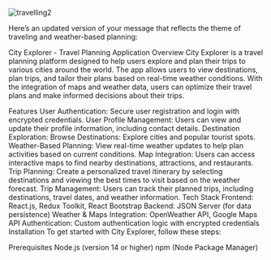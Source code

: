 ![travelling2](https://github.com/user-attachments/assets/e696512a-4409-4d58-8f23-a330a7585b78)

Here’s an updated version of your message that reflects the theme of traveling and weather-based planning:

City Explorer - Travel Planning Application
Overview
City Explorer is a travel planning platform designed to help users explore and plan their trips to various cities around the world. The app allows users to view destinations, plan trips, and tailor their plans based on real-time weather conditions. With the integration of maps and weather data, users can optimize their travel plans and make informed decisions about their trips.

Features
User Authentication: Secure user registration and login with encrypted credentials.
User Profile Management: Users can view and update their profile information, including contact details.
Destination Exploration:
Browse Destinations: Explore cities and popular tourist spots.
Weather-Based Planning: View real-time weather updates to help plan activities based on current conditions.
Map Integration: Users can access interactive maps to find nearby destinations, attractions, and restaurants.
Trip Planning: Create a personalized travel itinerary by selecting destinations and viewing the best times to visit based on the weather forecast.
Trip Management: Users can track their planned trips, including destinations, travel dates, and weather information.
Tech Stack
Frontend: React.js, Redux Toolkit, React Bootstrap
Backend: JSON Server (for data persistence)
Weather & Maps Integration: OpenWeather API, Google Maps API
Authentication: Custom authentication logic with encrypted credentials
Installation
To get started with City Explorer, follow these steps:

Prerequisites
Node.js (version 14 or higher)
npm (Node Package Manager)